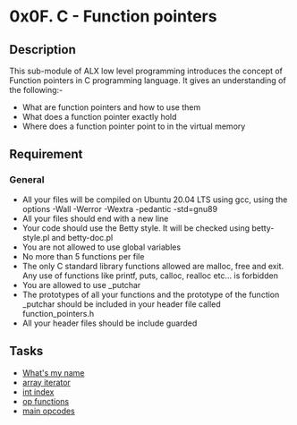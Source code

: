 # 0x0F. C - Function pointers
## Description
This sub-module of ALX low level programming introduces the concept of Function pointers in C programming language. It gives an understanding of the following:-
- What are function pointers and how to use them
- What does a function pointer exactly hold
- Where does a function pointer point to in the virtual memory

## Requirement
### General
- All your files will be compiled on Ubuntu 20.04 LTS using gcc, using the options -Wall -Werror -Wextra -pedantic -std=gnu89
- All your files should end with a new line
- Your code should use the Betty style. It will be checked using betty-style.pl and betty-doc.pl
- You are not allowed to use global variables
- No more than 5 functions per file
- The only C standard library functions allowed are malloc, free and exit. Any use of functions like printf, puts, calloc, realloc etc… is forbidden
- You are allowed to use _putchar
- The prototypes of all your functions and the prototype of the function _putchar should be included in your header file called function_pointers.h
- All your header files should be include guarded

## Tasks
- [What's my name]()
- [array iterator]()
- [int index]()
- [op functions]()
- [main opcodes]()